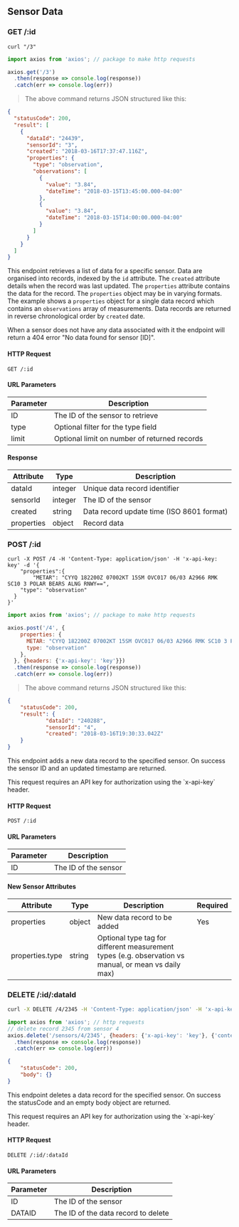 ## Sensor Data

### GET /:id

```shell
curl "/3"
```

```javascript
import axios from 'axios'; // package to make http requests

axios.get('/3')
  .then(response => console.log(response))
  .catch(err => console.log(err))
```

> The above command returns JSON structured like this:

```json
{
  "statusCode": 200,
  "result": [
    {
      "dataId": "24439",
      "sensorId": "3",
      "created": "2018-03-16T17:37:47.116Z",
      "properties": {
        "type": "observation",
        "observations": [
          {
            "value": "3.84",
            "dateTime": "2018-03-15T13:45:00.000-04:00"
          },
          {
            "value": "3.84",
            "dateTime": "2018-03-15T14:00:00.000-04:00"
          }
        ]
      }
    }
  ]
}
```

This endpoint retrieves a list of data for a specific sensor. Data are organised into records, indexed by the `id` attribute. The `created` attribute details when the record was last updated. The `properties` attribute contains the data for the record. The `properties` object may be in varying formats. The example shows a `properties` object for a single data record which contains an `observations` array of measurements. Data records are returned in reverse chronological order by `created` date.

<aside class="warn">
When a sensor does not have any data associated with it the endpoint will return a 404 error "No data found for sensor [ID]".
</aside>


#### HTTP Request

`GET /:id`

#### URL Parameters

Parameter | Description
--------- | -----------
ID | The ID of the sensor to retrieve
type | Optional filter for the type field
limit | Optional limit on number of returned records

#### Response
Attribute | Type | Description |
--------- | --------- | ----------- |
dataId | integer | Unique data record identifier |
sensorId | integer | The ID of the sensor |
created | string | Data record update time (ISO 8601 format) |
properties | object | Record data |

### POST /:id

```shell
curl -X POST /4 -H 'Content-Type: application/json' -H 'x-api-key: key' -d '{
	"properties":{
		"METAR": "CYYQ 182200Z 07002KT 15SM OVC017 06/03 A2966 RMK SC10 3 POLAR BEARS ALNG RNWY==",
    "type": "observation"
  }
}'

```

```javascript
import axios from 'axios'; // package to make http requests

axios.post('/4', {
    properties: {
      METAR: "CYYQ 182200Z 07002KT 15SM OVC017 06/03 A2966 RMK SC10 3 POLAR BEARS ALNG RNWY==",
      type: "observation"
    },
  }, {headers: {'x-api-key': 'key'}})
  .then(response => console.log(response))
  .catch(err => console.log(err))

```

> The above command returns JSON structured like this:

```json
{
    "statusCode": 200,
    "result": {
            "dataId": "240288",
            "sensorId": "4",
            "created": "2018-03-16T19:30:33.042Z"
    }
}
```

This endpoint adds a new data record to the specified sensor. On success the sensor ID and an updated timestamp are returned.

<aside class="success">
This request requires an API key for authorization using the `x-api-key` header.
</aside>

#### HTTP Request

`POST /:id`

#### URL Parameters

Parameter | Description
--------- | -----------
ID | The ID of the sensor

#### New Sensor Attributes

Attribute | Type | Description | Required
--------- | ---- | ----------- | --------
properties | object | New data record to be added | Yes
properties.type | string | Optional type tag for different measurement types (e.g. observation vs manual, or mean vs daily max)

### DELETE /:id/:dataId

```sh
curl -X DELETE /4/2345 -H 'Content-Type: application/json' -H 'x-api-key: key'

```

```javascript
import axios from 'axios'; // http requests
// delete record 2345 from sensor 4
axios.delete('/sensors/4/2345', {headers: {'x-api-key': 'key'}, {'content-type': 'application/json'}})
  .then(response => console.log(response))
  .catch(err => console.log(err))
```

```json
{
    "statusCode": 200,
    "body": {}
}
```
This endpoint deletes a data record for the specified sensor. On success the statusCode and an empty body object are returned.

<aside class="success">
This request requires an API key for authorization using the `x-api-key` header.
</aside>

#### HTTP Request

`DELETE /:id/:dataId`

#### URL Parameters

Parameter | Description
--------- | -----------
ID | The ID of the sensor
DATAID | The ID of the data record to delete


